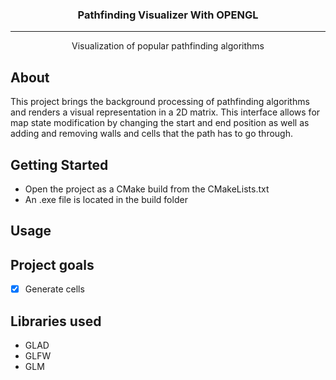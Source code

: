 <h3 align="center"> Pathfinding Visualizer With OPENGL</h3>

---

<p align="center"> Visualization of popular pathfinding algorithms
    <br> 
</p>

## About <a name = "about"></a>
This project brings the background processing of pathfinding algorithms and renders a visual representation in a 2D matrix. This interface allows for map state modification by changing the start and end position as well as adding and removing walls and cells that the path has to go through. 

## Getting Started <a name = "getting_started"></a>
- Open the project as a CMake build from the CMakeLists.txt
- An .exe file is located in the build folder

## Usage <a name="usage"></a>



## Project goals
- [x] Generate cells


## Libraries used <a name = "libraries"></a>
- GLAD
- GLFW
- GLM
